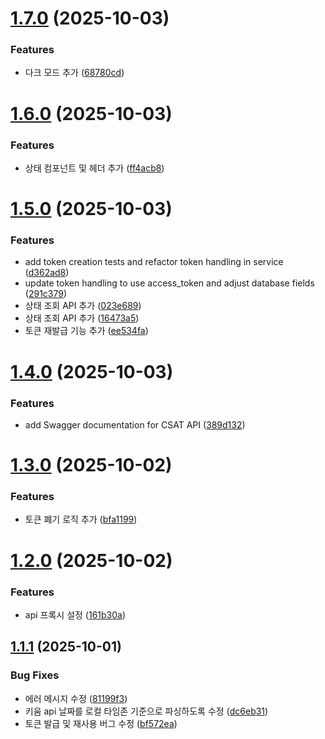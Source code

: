 # [1.7.0](https://github.com/Develop-KIM/csat/compare/v1.6.0...v1.7.0) (2025-10-03)


### Features

* 다크 모드 추가 ([68780cd](https://github.com/Develop-KIM/csat/commit/68780cd9df53d8fdbda80da2590c6fac950b3c14))

# [1.6.0](https://github.com/Develop-KIM/csat/compare/v1.5.0...v1.6.0) (2025-10-03)


### Features

* 상태 컴포넌트 및 헤더 추가 ([ff4acb8](https://github.com/Develop-KIM/csat/commit/ff4acb898663142bdf8dbd7d3aad9605e9e88d6f))

# [1.5.0](https://github.com/Develop-KIM/csat/compare/v1.4.0...v1.5.0) (2025-10-03)


### Features

* add token creation tests and refactor token handling in service ([d362ad8](https://github.com/Develop-KIM/csat/commit/d362ad8a3af36f02f2a12b6c859ac991f394160c))
* update token handling to use access_token and adjust database fields ([291c379](https://github.com/Develop-KIM/csat/commit/291c379ac0ca4125cae05d6e69f3249587e7cc27))
* 상태 조회 API 추가 ([023e689](https://github.com/Develop-KIM/csat/commit/023e689c56fdb8b32c8dfe8a2e1d23983f80acbc))
* 상태 조회 API 추가 ([16473a5](https://github.com/Develop-KIM/csat/commit/16473a5b2bc598b93a914b3b1ddaa8cb4ef9e5df))
* 토큰 재발급 기능 추가 ([ee534fa](https://github.com/Develop-KIM/csat/commit/ee534fa2f128173ef4a545645517275943953f67))

# [1.4.0](https://github.com/Develop-KIM/csat/compare/v1.3.0...v1.4.0) (2025-10-03)


### Features

* add Swagger documentation for CSAT API ([389d132](https://github.com/Develop-KIM/csat/commit/389d132d5971428ba40740dcb8923dac054c8c1c))

# [1.3.0](https://github.com/Develop-KIM/csat/compare/v1.2.0...v1.3.0) (2025-10-02)


### Features

* 토큰 폐기 로직 추가 ([bfa1199](https://github.com/Develop-KIM/csat/commit/bfa11996c31adf22c0485943ec21b459626d30da))

# [1.2.0](https://github.com/Develop-KIM/csat/compare/v1.1.1...v1.2.0) (2025-10-02)


### Features

* api 프록시 설정 ([161b30a](https://github.com/Develop-KIM/csat/commit/161b30ae3fe245f5cf15b4a43ef6d4aa5d8bb113))

## [1.1.1](https://github.com/Develop-KIM/csat/compare/v1.1.0...v1.1.1) (2025-10-01)


### Bug Fixes

* 에러 메시지 수정 ([81199f3](https://github.com/Develop-KIM/csat/commit/81199f3382a78c5c8f923c142e5b1b1929ac721f))
* 키움 api 날짜를 로컬 타임존 기준으로 파싱하도록 수정 ([dc6eb31](https://github.com/Develop-KIM/csat/commit/dc6eb316a04e0db7b2bca59c29deec7d4f1ba942))
* 토큰 발급 및 재사용 버그 수정 ([bf572ea](https://github.com/Develop-KIM/csat/commit/bf572ea4b0980149f152e239ee92e9f40b9d50c0))
